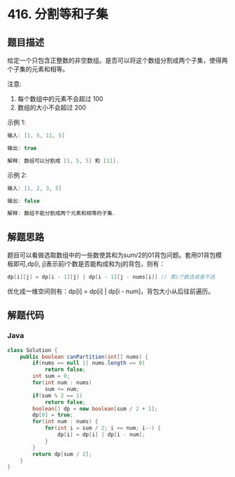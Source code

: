 # 416. 分割等和子集

## 题目描述

给定一个只包含正整数的非空数组。是否可以将这个数组分割成两个子集，使得两个子集的元素和相等。

注意:

1. 每个数组中的元素不会超过 100
2. 数组的大小不会超过 200

示例 1:
```java
输入: [1, 5, 11, 5]

输出: true

解释: 数组可以分割成 [1, 5, 5] 和 [11].
```

示例 2:
```java
输入: [1, 2, 3, 5]

输出: false

解释: 数组不能分割成两个元素和相等的子集.
```

## 解题思路

题目可以看做选取数组中的一些数使其和为sum/2的01背包问题。套用01背包模板即可,dp[i, j]表示前i个数是否能构成和为j的背包，则有：
```java
dp[i][j] = dp[i - 1][j] | dp[i - 1][j - nums[i]] // 第i个数选或者不选
```
优化成一维空间则有：dp[i] = dp[i] | dp[i - num]，背包大小从后往前遍历。

## 解题代码

### Java

```java
class Solution {
    public boolean canPartition(int[] nums) {
        if(nums == null || nums.length == 0)
            return false;
        int sum = 0;
        for(int num : nums)
            sum += num;
        if(sum % 2 == 1)
            return false;
        boolean[] dp = new boolean[sum / 2 + 1];
        dp[0] = true;
        for(int num : nums) {
            for(int i = sum / 2; i >= num; i--) {
                dp[i] = dp[i] | dp[i - num];
            }
        }
        return dp[sum / 2];
    }
}
```